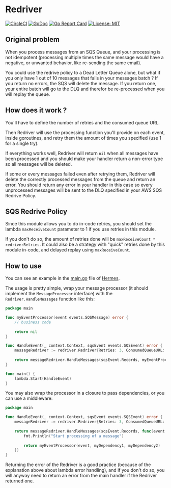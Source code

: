 # Redriver

[![CircleCI](https://circleci.com/gh/forsam-education/redriver.svg?style=svg)](https://circleci.com/gh/forsam-education/redriver)
[![GoDoc](https://godoc.org/github.com/forsam-education/redriver?status.svg)](https://godoc.org/github.com/forsam-education/redriver)
[![Go Report Card](https://goreportcard.com/badge/github.com/forsam-education/redriver)](https://goreportcard.com/report/github.com/forsam-education/redriver)
[![License: MIT](https://img.shields.io/badge/License-MIT-yellow.svg)](LICENSE)

## Original problem

When you process messages from an SQS Queue, and your processing is not idempotent (processing multiple times the same message would have a negative, or unwanted behavior, like re-sending the same email).

You could use the redrive policy to a Dead Letter Queue alone, but what if you only have 1 out of 10 messages that fails in your messages batch ? If you return no errors, the SQS will delete the message. If you return one, your entire batch will go to the DLQ and therefor be re-processed when you will replay the queue.

## How does it work ?

You'll have to define the number of retries and the consumed queue URL.

Then Redriver will use the processing function you'll provide on each event, inside goroutines, and retry them the amount of times you specified (use 1 for a single try).

If everything works well, Redriver will return `nil` when all messages have been processed and you should make your handler return a non-error type so all messages will be deleted.

If some or every messages failed even after retrying them, Redriver will delete the correctly processed messages from the queue and return an error. You should return any error in your handler in this case so every unprocessed messages will be sent to the DLQ specified in your AWS SQS Redrive Policy.

## SQS Redrive Policy

Since this module allows you to do in-code retries, you should set the lambda `maxReceiveCount` parameter to 1 if you use retries in this module.

If you don't do so, the amount of retries done will be `maxReceiveCount * redriverRetries`. It could also be a strategy with "quick" retries done by this module in-code, and delayed replay using `maxReceiveCount`.

## How to use

You can see an example in the [main.go](https://github.com/forsam-education/hermes/blob/e32574c3c61d679ed8fb456ca4ca0c43e678f981/main.go#L26) file of [Hermes](https://github.com/forsam-education/hermes).

The usage is pretty simple, wrap your message processor (it should implement the `MessageProcessor` interface) with the `Redriver.HandleMessages` function like this:

```go
package main

func myEventProcessor(event events.SQSMessage) error {
	// business code
	
	return nil
}

func HandleEvent(_ context.Context, sqsEvent events.SQSEvent) error {
	messageRedriver := redriver.Redriver{Retries: 3, ConsumedQueueURL: "https://..."}
	
	return messageRedriver.HandleMessages(sqsEvent.Records, myEventProcessor)
}

func main() {
	lambda.Start(HandleEvent)
}
```

You may also wrap the processor in a closure to pass dependencies, or you can use a middleware:

```go
package main

func HandleEvent(_ context.Context, sqsEvent events.SQSEvent) error {
	messageRedriver := redriver.Redriver{Retries: 3, ConsumedQueueURL: "https://..."}
	
	return messageRedriver.HandleMessages(sqsEvent.Records, func(event events.SQSMessage) error {
		fmt.Println("Start processing of a message")
		
		return myEventProcessor(event, myDependency1, myDependency2)
	})
}
```

Returning the error of the Redriver is a good practice (because of the explanation above about lambda error handling), and if you don't do so, you will anyway need to return an error from the main handler if the Redriver returned one.
